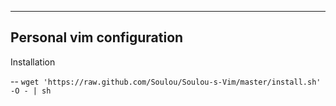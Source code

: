 ----
Personal vim configuration
----

Installation 

-- ```wget 'https://raw.github.com/Soulou/Soulou-s-Vim/master/install.sh' -O - | sh```

